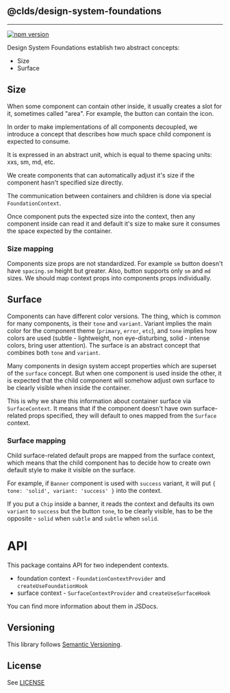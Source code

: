 ## @clds/design-system-foundations

---

[![npm version](https://img.shields.io/npm/v/@clds/design-system-foundations)](https://www.npmjs.org/package/@clds/design-system-foundations)

Design System Foundations establish two abstract concepts:

- Size
- Surface

## Size

When some component can contain other inside, it usually creates a slot for it, sometimes called "area".
For example, the button can contain the icon.

In order to make implementations of all components decoupled, we introduce a concept that describes
how much space child component is expected to consume.

It is expressed in an abstract unit, which is equal to theme spacing units: xxs, sm, md, etc.

We create components that can automatically adjust it's size if the component hasn't specified
size directly.

The communication between containers and children is done via special `FoundationContext`.

Once component puts the expected size into the context, then any component inside can read it and default it's
size to make sure it consumes the space expected by the container.

### Size mapping

Components size props are not standardized.
For example `sm` button doesn't have `spacing.sm` height but greater. Also, button supports only `sm` and `md` sizes.
We should map context props into components props individually.

## Surface

Components can have different color versions.
The thing, which is common for many components, is their `tone` and `variant`.
Variant implies the main color for the component theme (`primary`, `error`, `etc`),
and `tone` implies how colors are used (subtle - lightweight, non eye-disturbing, solid - intense colors, bring user attention).
The surface is an abstract concept that combines both `tone` and `variant`.

Many components in design system accept properties which are superset of the `surface` concept.
But when one component is used inside the other, it is expected that the child component will somehow adjust own surface to be clearly visible when inside the container.

This is why we share this information about container surface via `SurfaceContext`.
It means that if the component doesn't have own surface-related props specified, they will default to
ones mapped from the `Surface` context.

### Surface mapping

Child surface-related default props are mapped from the surface context,
which means that the child component has to decide how to create own default style to make it visible on the surface.

For example, if `Banner` component is used with `success` variant, it will put
`{ tone: 'solid', variant: 'success' }` into the context.

If you put a `Chip` inside a banner, it reads the context and defaults its own `variant` to `success`
but the button `tone`, to be clearly visible, has to be the opposite - `solid` when `subtle` and `subtle` when `solid`.

# API

This package contains API for two independent contexts.

- foundation context - `FoundationContextProvider` and `createUseFoundationHook`
- surface context - `SurfaceContextProvider` and `createUseSurfaceHook`

You can find more information about them in JSDocs.

## Versioning

This library follows [Semantic Versioning](http://semver.org/).

## License

See [LICENSE](https://github.com/cloudinary/design-system/blob/main/LICENSE)
